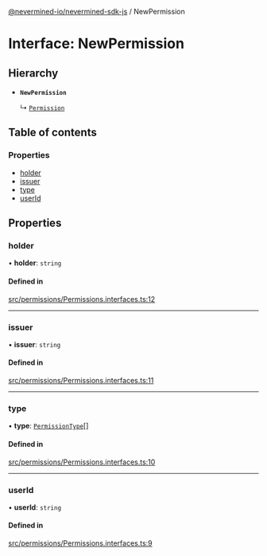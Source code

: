 [@nevermined-io/nevermined-sdk-js](../code-reference.md) / NewPermission

# Interface: NewPermission

## Hierarchy

- **`NewPermission`**

  ↳ [`Permission`](Permission.md)

## Table of contents

### Properties

- [holder](NewPermission.md#holder)
- [issuer](NewPermission.md#issuer)
- [type](NewPermission.md#type)
- [userId](NewPermission.md#userid)

## Properties

### holder

• **holder**: `string`

#### Defined in

[src/permissions/Permissions.interfaces.ts:12](https://github.com/nevermined-io/sdk-js/blob/a201882/src/permissions/Permissions.interfaces.ts#L12)

___

### issuer

• **issuer**: `string`

#### Defined in

[src/permissions/Permissions.interfaces.ts:11](https://github.com/nevermined-io/sdk-js/blob/a201882/src/permissions/Permissions.interfaces.ts#L11)

___

### type

• **type**: [`PermissionType`](../enums/PermissionType.md)[]

#### Defined in

[src/permissions/Permissions.interfaces.ts:10](https://github.com/nevermined-io/sdk-js/blob/a201882/src/permissions/Permissions.interfaces.ts#L10)

___

### userId

• **userId**: `string`

#### Defined in

[src/permissions/Permissions.interfaces.ts:9](https://github.com/nevermined-io/sdk-js/blob/a201882/src/permissions/Permissions.interfaces.ts#L9)

